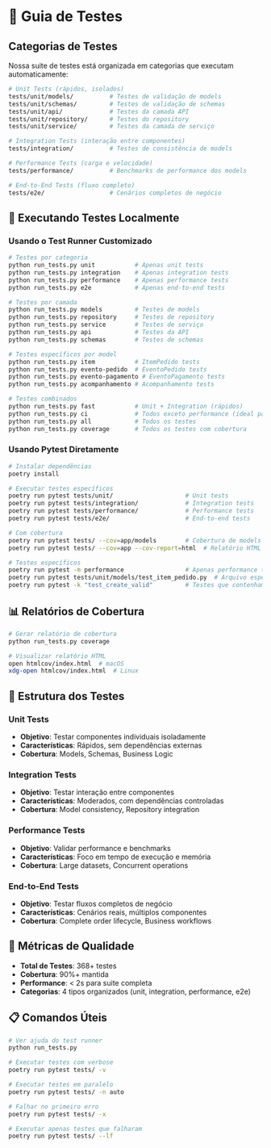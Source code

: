 # 🧪 Guia de Testes

## Categorias de Testes

Nossa suite de testes está organizada em categorias que executam automaticamente:

```bash
# Unit Tests (rápidos, isolados)
tests/unit/models/          # Testes de validação de models
tests/unit/schemas/         # Testes de validação de schemas
tests/unit/api/             # Testes da camada API
tests/unit/repository/      # Testes do repository
tests/unit/service/         # Testes da camada de serviço

# Integration Tests (interação entre componentes)
tests/integration/          # Testes de consistência de models

# Performance Tests (carga e velocidade)
tests/performance/          # Benchmarks de performance dos models

# End-to-End Tests (fluxo completo)
tests/e2e/                  # Cenários completos de negócio
```

## 🔧 Executando Testes Localmente

### Usando o Test Runner Customizado

```bash
# Testes por categoria
python run_tests.py unit           # Apenas unit tests
python run_tests.py integration    # Apenas integration tests
python run_tests.py performance    # Apenas performance tests
python run_tests.py e2e            # Apenas end-to-end tests

# Testes por camada
python run_tests.py models         # Testes de models
python run_tests.py repository     # Testes de repository
python run_tests.py service        # Testes de serviço
python run_tests.py api            # Testes da API
python run_tests.py schemas        # Testes de schemas

# Testes específicos por model
python run_tests.py item           # ItemPedido tests
python run_tests.py evento-pedido  # EventoPedido tests
python run_tests.py evento-pagamento # EventoPagamento tests
python run_tests.py acompanhamento # Acompanhamento tests

# Testes combinados
python run_tests.py fast           # Unit + Integration (rápidos)
python run_tests.py ci             # Todos exceto performance (ideal para CI)
python run_tests.py all            # Todos os testes
python run_tests.py coverage       # Todos os testes com cobertura
```

### Usando Pytest Diretamente

```bash
# Instalar dependências
poetry install

# Executar testes específicos
poetry run pytest tests/unit/                    # Unit tests
poetry run pytest tests/integration/             # Integration tests
poetry run pytest tests/performance/             # Performance tests
poetry run pytest tests/e2e/                     # End-to-end tests

# Com cobertura
poetry run pytest tests/ --cov=app/models        # Cobertura de models
poetry run pytest tests/ --cov=app --cov-report=html  # Relatório HTML

# Testes específicos
poetry run pytest -m performance                 # Apenas performance tests
poetry run pytest tests/unit/models/test_item_pedido.py  # Arquivo específico
poetry run pytest -k "test_create_valid"         # Testes que contenham o nome
```

## 📊 Relatórios de Cobertura

```bash
# Gerar relatório de cobertura
python run_tests.py coverage

# Visualizar relatório HTML
open htmlcov/index.html  # macOS
xdg-open htmlcov/index.html  # Linux
```

## 🎯 Estrutura dos Testes

### Unit Tests
- **Objetivo**: Testar componentes individuais isoladamente
- **Características**: Rápidos, sem dependências externas
- **Cobertura**: Models, Schemas, Business Logic

### Integration Tests
- **Objetivo**: Testar interação entre componentes
- **Características**: Moderados, com dependências controladas
- **Cobertura**: Model consistency, Repository integration

### Performance Tests
- **Objetivo**: Validar performance e benchmarks
- **Características**: Foco em tempo de execução e memória
- **Cobertura**: Large datasets, Concurrent operations

### End-to-End Tests
- **Objetivo**: Testar fluxos completos de negócio
- **Características**: Cenários reais, múltiplos componentes
- **Cobertura**: Complete order lifecycle, Business workflows

## 🚀 Métricas de Qualidade

- **Total de Testes**: 368+ testes
- **Cobertura**: 90%+ mantida
- **Performance**: < 2s para suite completa
- **Categorias**: 4 tipos organizados (unit, integration, performance, e2e)

## 📋 Comandos Úteis

```bash
# Ver ajuda do test runner
python run_tests.py

# Executar testes com verbose
poetry run pytest tests/ -v

# Executar testes em paralelo
poetry run pytest tests/ -n auto

# Falhar no primeiro erro
poetry run pytest tests/ -x

# Executar apenas testes que falharam
poetry run pytest tests/ --lf
```
